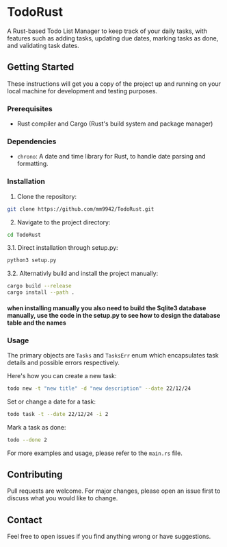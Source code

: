 # TodoRust

A Rust-based Todo List Manager to keep track of your daily tasks, with features such as adding tasks, updating due dates, marking tasks as done, and validating task dates.

## Getting Started

These instructions will get you a copy of the project up and running on your local machine for development and testing purposes.

### Prerequisites

- Rust compiler and Cargo (Rust's build system and package manager)

### Dependencies

- `chrono`: A date and time library for Rust, to handle date parsing and formatting.

### Installation

1. Clone the repository:
```bash
git clone https://github.com/mm9942/TodoRust.git
```

2. Navigate to the project directory:
```bash
cd TodoRust
```

3.1. Direct installation through setup.py:
```bash
python3 setup.py
```

3.2. Alternativly build and install the project manually:
```bash
cargo build --release
cargo install --path .
```
#### when installing manually you also need to build the Sqlite3 database manually, use the code in the setup.py to see how to design the database table and the names

### Usage

The primary objects are `Tasks` and `TasksErr` enum which encapsulates task details and possible errors respectively.

Here's how you can create a new task:

```bash
todo new -t "new title" -d "new description" --date 22/12/24
```

Set or change a date for a task:

```bash
todo task -t --date 22/12/24 -i 2
```

Mark a task as done:

```bash
todo --done 2
```

For more examples and usage, please refer to the `main.rs` file.


## Contributing

Pull requests are welcome. For major changes, please open an issue first to discuss what you would like to change.

## Contact

Feel free to open issues if you find anything wrong or have suggestions.

